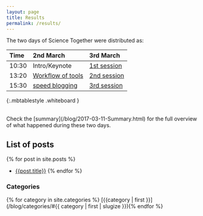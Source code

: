 ```yaml
---
layout: page
title: Results
permalink: /results/
---
```


The two days of Science Together were distributed as:

| **Time** | **2nd March**                                     | **3rd March**                             |
|     :--- | :---                                              | :---                                      |
|    10:30 | Intro/Keynote                                     | [1st session](/blog/categories/#1Session) |
|    13:20 | [Workflow of tools](/blog/)                       | [2nd session](/blog/categories/#2Session) |
|    15:30 | [speed blogging](/blog/categories/#speedblogging) | [3rd session](/blog/categories/#3session) |
{:.mbtablestyle .whiteboard }

<br>
Check the [summary](/blog/2017-03-11-Summary.html) for the full overview of what
happened during these two days.

## List of posts

{% for post in site.posts %}
 - [{{post.title}}]({{post.url}})
{% endfor %}

### Categories

{% for category in site.categories %} [{{category | first }}](/blog/categories/#{{ category | first | slugize }}){% endfor %}

